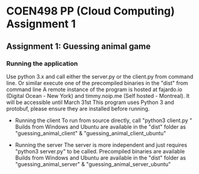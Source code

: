 # COEN498 PP (Cloud Computing) Assignment 1
## Assignment 1: Guessing animal game

### Running the application
Use python 3.x and call either the server.py or the client.py from command line. Or similar execute one of the precompiled binaries in the "dist" from command line
A remote instance of the program is hosted at fajardo.io (Digital Ocean - New York) and timmy.noip.me (Self hosted - Montreal). It will be accessible until March 31st
This program uses Python 3 and protobuf, please ensure they are installed before running.

- Running the client
To run from source directly, call "python3 client.py <host> <serialization method>"
Builds from Windows and Ubuntu are available in the "dist" folder as "guessing_animal_client" & "guessing_animal_client_ubuntu"

- Running the server
The server is more independent and just requires "python3 server.py" to be called. Precompiled binaries are available
Builds from Windows and Ubuntu are available in the "dist" folder as "guessing_animal_server" & "guessing_animal_server_ubuntu"
